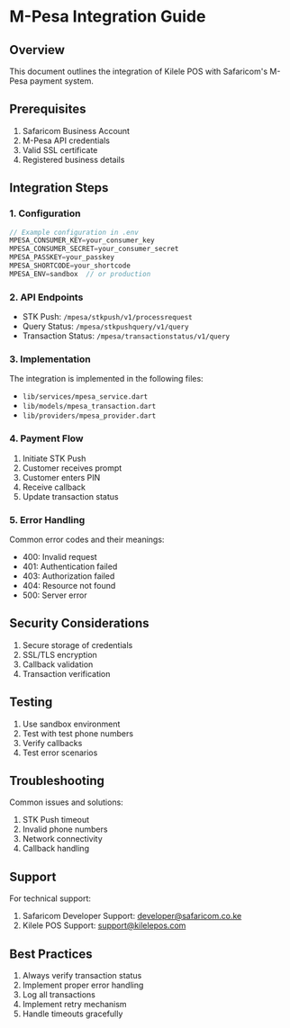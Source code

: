# M-Pesa Integration Guide

## Overview
This document outlines the integration of Kilele POS with Safaricom's M-Pesa payment system.

## Prerequisites
1. Safaricom Business Account
2. M-Pesa API credentials
3. Valid SSL certificate
4. Registered business details

## Integration Steps

### 1. Configuration
```dart
// Example configuration in .env
MPESA_CONSUMER_KEY=your_consumer_key
MPESA_CONSUMER_SECRET=your_consumer_secret
MPESA_PASSKEY=your_passkey
MPESA_SHORTCODE=your_shortcode
MPESA_ENV=sandbox  // or production
```

### 2. API Endpoints
- STK Push: `/mpesa/stkpush/v1/processrequest`
- Query Status: `/mpesa/stkpushquery/v1/query`
- Transaction Status: `/mpesa/transactionstatus/v1/query`

### 3. Implementation
The integration is implemented in the following files:
- `lib/services/mpesa_service.dart`
- `lib/models/mpesa_transaction.dart`
- `lib/providers/mpesa_provider.dart`

### 4. Payment Flow
1. Initiate STK Push
2. Customer receives prompt
3. Customer enters PIN
4. Receive callback
5. Update transaction status

### 5. Error Handling
Common error codes and their meanings:
- 400: Invalid request
- 401: Authentication failed
- 403: Authorization failed
- 404: Resource not found
- 500: Server error

## Security Considerations
1. Secure storage of credentials
2. SSL/TLS encryption
3. Callback validation
4. Transaction verification

## Testing
1. Use sandbox environment
2. Test with test phone numbers
3. Verify callbacks
4. Test error scenarios

## Troubleshooting
Common issues and solutions:
1. STK Push timeout
2. Invalid phone numbers
3. Network connectivity
4. Callback handling

## Support
For technical support:
1. Safaricom Developer Support: developer@safaricom.co.ke
2. Kilele POS Support: support@kilelepos.com

## Best Practices
1. Always verify transaction status
2. Implement proper error handling
3. Log all transactions
4. Implement retry mechanism
5. Handle timeouts gracefully 